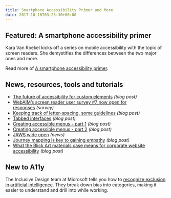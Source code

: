 ```yaml
---
title: Smartphone Accessibility Primer and More
date: 2017-10-10T03:25:30+00:00
---
```


## Featured: A smartphone accessibility primer

Kara Van Roekel kicks off a series on mobile accessibility with the topic of screen readers. She demystifies the differences between the two major ones and more.

Read more of [A smartphone accessibility primer](http://simplyaccessible.com/article/smartphone-a11y-primer-1/).

## News, resources, tools and tutorials

- [The future of accessibility for custom elements](https://robdodson.me/the-future-of-accessibility-for-custom-elements/) *(blog post)*
- [WebAIM’s screen reader user survey #7 now open for responses](https://webaim.org/projects/screenreadersurvey7/) *(survey)*
- [Keeping track of letter-spacing, some guidelines](https://css-tricks.com/keeping-track-letter-spacing-guidelines/) *(blog post)*
- [Tabbed interfaces](https://inclusive-components.design/tabbed-interfaces/) *(blog post)*
- [Creating accessible menus - part 1](http://simpleprimate.com/blog/nav-1) *(blog post)*
- [Creating accessible menus - part 2](http://simpleprimate.com/blog/nav-2) *(blog post)*
- [JAWS wide open](https://developer.paciellogroup.com/blog/2017/10/jaws-wide-open/) *(news)*
- [Journey mapping is key to gaining empathy](https://uxplanet.org/journey-mapping-is-key-to-gaining-empathy-1da5b54655e1) *(blog post)*
- [What the Blick Art materials case means for corporate website accessibility](http://www.3playmedia.com/2017/10/05/what-the-blick-art-materials-case-means-for-corporate-website-accessibility/) *(blog post)*

## New to A11y

The Inclusive Design team at Microsoft tells you how to [recognize exclusion in artificial intelligence](https://medium.com/microsoft-design/how-to-recognize-exclusion-in-ai-ec2d6d89f850). They break down bias into categories, making it easier to understand and drill into while working.
